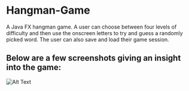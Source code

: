 # Hangman-Game

A Java FX hangman game. A user can choose between four levels of difficulty and then use the onscreen letters to try and guess a randomly picked word. The user can also save and load their game session.

## Below are a few screenshots giving an insight into the game:

![Alt Text](https://github.com/priyanmistry/Hangman-Game/blob/master/img/win_example.png?raw=true "Winning a game")
